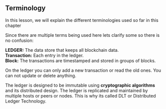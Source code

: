 ## Terminology
In this lesson, we will explain the different terminologies used so far in this chapter

Since there are multiple terms being used here lets clarify some so there is no confusion:

**LEDGER:** The data store that keeps all blockchain data. 
<br>
**Transaction:** Each entry in the ledger. 
<br>
**Block:** The transactions are timestamped and stored in groups of blocks.
<br>

On the ledger you can only add a new transaction or read the old ones. You can not update or delete anything.

The ledger is designed to be immutable using **cryptographic algorithms** and its distributed design. The ledger is replicated and maintained by multiple hosts or peers or nodes. This is why its called DLT or Distributed Ledger Technology.
